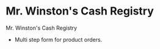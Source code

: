Mr. Winston's Cash Registry
=====================

Mr. Winston's Cash Registry

* Multi step form for product orders.

